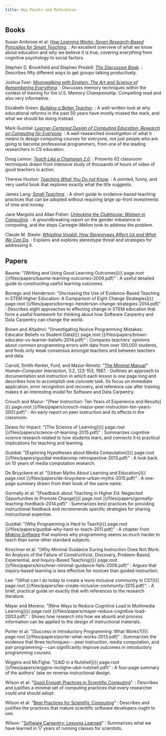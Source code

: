 ```yaml
---
title: Key Points and References
---
```


## Books

Susan Ambrose et al: *[How Learning Works: Seven Research-Based Principles for Smart Teaching][worldcat-hlw]*.
:   An excellent overview of what we know about education and why we
believe it is true, covering everything from cognitive psychology
to social factors.

Stephen D. Brookfield and Stephen Preskill: *[The Discussion Book][worldcat-discussion]*.
:   Describes fifty different ways to get groups talking productively.

Joshua Foer: *[Moonwalking with Einstein: The Art and Science of Remembering Everything][worldcat-moonwalking]*.
:   Discusses memory techniques within the context of training for the U.S. Memory Championship. Compelling read and
also very informative.

Elizabeth Green: *[Building a Better Teacher][worldcat-babt]*.
:   A well-written look at why educational reforms in the past 50 years have mostly missed the mark,
and what we should be doing instead.

Mark Guzdial: *[Learner-Centered Design of Computing Education: Research on Computing for Everyone][worldcat-lcdce]*.
:   A well-researched investigation of what it means to design computing courses for everyone,
not just people who are going to become professional programmers,
from one of the leading researchers in CS education.

Doug Lemov: *[Teach Like a Champion 2.0][worldcat-tlac]*.
:   Presents 62 classroom techniques drawn from intensive study of thousands of hours of video of good teachers in action.

Therese Huston: *[Teaching What You Do not Know][worldcat-twydk]*.
:   A pointed, funny, and very useful book that explores exactly what the title suggests.

James Lang: *[Small Teaching][worldcat-small-teaching]*.
:   A short guide to evidence-based teaching practices that can be adopted
without requiring large up-front investments of time and money.

Jane Margolis and Allan Fisher: *[Unlocking the Clubhouse: Women in Computing][worldcat-clubhouse]*.
:   A groundbreaking report on the gender imbalance in computing,
and the steps Carnegie-Mellon took to address the problem.

Claude M. Steele: *[Whistling Vivaldi: How Stereotypes Affect Us and What We Can Do][worldcat-vivaldi]*.
:   Explains and explores stereotype threat and strategies for addressing it.

## Papers

Baume: "[Writing and Using Good Learning Outcomes]({{ page.root }}/files/papers/baume-learning-outcomes-2009.pdf)"
:   A useful detailed guide to constructing useful learning outcomes.

Borrego and Henderson: "[Increasing the Use of Evidence-Based Teaching in STEM Higher Education: A Comparison of Eight Change Strategies]({{ page.root }}/files/papers/borrego-henderson-change-strategies-2014.pdf)"
:   Describes eight approaches to effecting change in STEM education
that form a useful framework for thinking about how Software Carpentry and Data Carpentry can change the world.

Brown and Altadmri: "[Investigating Novice Programming Mistakes: Educator Beliefs vs Student Data]({{ page.root }}/files/papers/brown-educator-vs-learner-beliefs-2014.pdf)"
:   Compares teachers' opinions about common programming errors with data from over 100,000 students,
and finds only weak consensus amongst teachers and between teachers and data.

Carroll, Smith-Kerker, Ford, and Mazur-Rimetz: "[The Minimal Manual](https://doi.org/10.1207/s15327051hci0302_2)" *Human–Computer Interaction*, 3:2, 123-153, 1987.
:   Outlines an approach to documentation and instruction
in which each lesson is one page long and describes how to accomplish one concrete task.
Its focus on immediate application,
error recognition and recovery,
and reference use after training
makes it an interesting model for Software and Data Carpentry.

Crouch and Mazur: "[Peer Instruction: Ten Years of Experience and Results]({{ page.root }}/files/papers/crouch-mazur-peer-instruction-ten-years-2001.pdf)"
:   An early report on peer instruction and its effects in the classroom.

Deans for Impact: "[The Science of Learning]({{ page.root }}/files/papers/science-of-learning-2015.pdf)"
:   Summarizes cognitive science research related to how students learn,
and connects it to practical implications for teaching and learning.

Guzdial: "[Exploring Hypotheses about Media Computation]({{ page.root }}/files/papers/guzdial-mediacomp-retrospective-2013.pdf)"
:   A look back on 10 years of media computation research.

De Bruyckere et al: "[Urban Myths About Learning and Education]({{ page.root }}/files/papers/de-bruyckere-urban-myths-2015.pdf)"
:   A one-page summary drawn from their book of the same name.

Gormally et al: "[Feedback about Teaching in Higher Ed: Neglected Opportunities to Promote Change]({{ page.root }}/files/papers/gormally-teaching-feedback-2014.pdf)"
:   Summarizes best practices for providing instructional feedback and recommends specific strategies for sharing instructional expertise.

Guzdial: "[Why Programming is Hard to Teach]({{ page.root }}/files/papers/guzdial-why-hard-to-teach-2011.pdf)"
:   A chapter from
*[Making Software][worldcat-making-software]*
that explores why programming seems so much harder to teach than
some other standard subjects.

Kirschner et al: "[Why Minimal Guidance During Instruction Does Not Work: An Analysis of the Failure of Constructivist, Discovery, Problem-Based, Experiential, and Inquiry-Based Teaching]({{ page.root }}/files/papers/kirschner-minimal-guidance-fails-2006.pdf)"
:   Argues that inquiry-based learning is less effective for novices than guided instruction.

Lee: "[What can I do today to create a more inclusive community in CS?]({{ page.root }}/files/papers/lee-create-inclusive-community-2015.pdf)".
:   A brief, practical guide on exactly that with references to the research literature.

Mayer and Moreno: "[Nine Ways to Reduce Cognitive Load in Multimedia Learning]({{ page.root }}/files/papers/mayer-reduce-cognitive-load-2003.pdf)"
:   Shows how research into how we absorb and process information
can be applied to the design of instructional materials.

Porter et al: "[Success in Introductory Programming: What Works?]({{ page.root }}/files/papers/porter-what-works-2013.pdf)"
:   Summarizes the evidence that three techniques---peer instruction, media computation, and pair programming---can
significantly improve outcomes in introductory programming courses.

Wiggins and McTighe: "[UbD in a Nutshell]({{ page.root }}/files/papers/wiggins-mctighe-ubd-nutshell.pdf)"
:   A four-page summary of the authors' take on reverse instructional design.

Wilson et al: "[Good Enough Practices in Scientific Computing](https://journals.plos.org/ploscompbiol/article?id=10.1371/journal.pcbi.1005510)".
:   Describes and justifies a minimal set of computing practices that every researcher could and should adopt.

Wilson et al: "[Best Practices for Scientific Computing](http://journals.plos.org/plosbiology/article?id=10.1371/journal.pbio.1001745)"
:   Describes and justifies the practices that mature scientific software developers ought to use.

Wilson: "[Software Carpentry: Lessons Learned][swc-lessons-learned]"
:   Summarizes what we have learned in 17 years of running classes for scientists.

[worldcat-hlw]: https://www.worldcat.org/title/how-learning-works-seven-research-based-principles-for-smart-teaching/oclc/762968489
[worldcat-discussion]: https://www.worldcat.org/title/discussion-book-50-great-ways-to-get-people-talking/oclc/914221868
[worldcat-moonwalking]: https://www.worldcat.org/title/moonwalking-with-einstein-the-art-and-science-of-remembering-everything/oclc/1023353802
[worldcat-babt]: https://www.worldcat.org/title/building-a-better-teacher-how-teaching-works-and-how-to-teach-it-to-everyone/oclc/953075081
[worldcat-lcdce]: https://www.worldcat.org/title/learner-centered-design-of-computing-education-research-on-computing-for-everyone/oclc/1028934710&referer=brief_results
[worldcat-tlac]: https://www.worldcat.org/title/teach-like-a-champion-20-62-techniques-that-put-students-on-thepath-to-college/oclc/946587371
[worldcat-twydk]: https://www.worldcat.org/title/teaching-what-you-dont-know/oclc/806492013
[worldcat-small-teaching]: https://www.worldcat.org/title/small-teaching-everyday-lessons-from-the-science-of-learning/oclc/968245403
[worldcat-clubhouse]: https://www.worldcat.org/title/unlocking-the-clubhouse-women-in-computing/oclc/752326915
[worldcat-vivaldi]: https://www.worldcat.org/title/whistling-vivaldi-and-other-clues-to-how-stereotypes-affect-us/oclc/987873095
[worldcat-making-software]: https://www.worldcat.org/title/making-software-what-really-works-and-why-we-believe-it/oclc/795921229
[swc-lessons-learned]: https://f1000research.com/articles/3-62/v2



